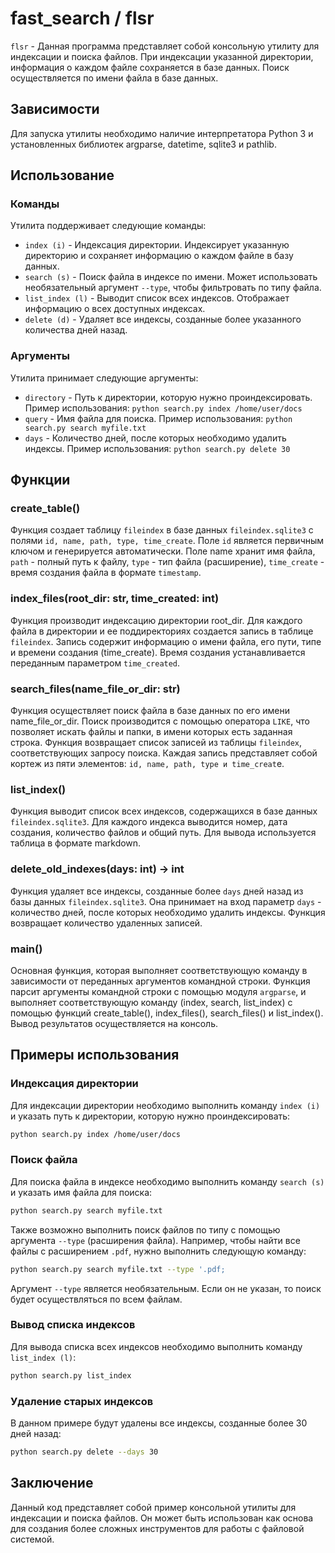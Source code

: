 # fast_search / flsr

`flsr` - Данная программа представляет собой консольную утилиту для индексации и поиска файлов. При индексации указанной директории, информация о каждом файле сохраняется в базе данных. Поиск осуществляется по имени файла в базе данных.

## Зависимости

Для запуска утилиты необходимо наличие интерпретатора Python 3 и установленных библиотек argparse, datetime, sqlite3 и pathlib.

## Использование

### Команды

Утилита поддерживает следующие команды:

- `index (i)` - Индексация директории. Индексирует указанную директорию и сохраняет информацию о каждом файле в базу данных.
- `search (s)` - Поиск файла в индексе по имени. Может использовать необязательный аргумент `--type`, чтобы фильтровать по типу файла.
- `list_index (l)` - Выводит список всех индексов. Отображает информацию о всех доступных индексах.
- `delete (d)` - Удаляет все индексы, созданные более указанного количества дней назад.

### Аргументы

Утилита принимает следующие аргументы:

- `directory` - Путь к директории, которую нужно проиндексировать. Пример использования: `python search.py index /home/user/docs`
- `query` - Имя файла для поиска. Пример использования: `python search.py search myfile.txt`
- `days` - Количество дней, после которых необходимо удалить индексы. Пример использования: `python search.py delete 30`

## Функции

### create_table()

Функция создает таблицу `fileindex` в базе данных `fileindex.sqlite3` с полями `id, name, path, type, time_create`. Поле `id` является первичным ключом и генерируется автоматически. Поле name хранит имя файла, `path` - полный путь к файлу, `type` - тип файла (расширение), `time_create` - время создания файла в формате `timestamp`.

### index_files(root_dir: str, time_created: int)

Функция производит индексацию директории root_dir. Для каждого файла в директории и ее поддиректориях создается запись в таблице `fileindex`. Запись содержит информацию о имени файла, его пути, типе и времени создания (time_create). Время создания устанавливается переданным параметром `time_created`.

### search_files(name_file_or_dir: str)

Функция осуществляет поиск файла в базе данных по его имени name_file_or_dir. Поиск производится с помощью оператора `LIKE`, что позволяет искать файлы и папки, в имени которых есть заданная строка. Функция возвращает список записей из таблицы `fileindex`, соответствующих запросу поиска. Каждая запись представляет собой кортеж из пяти элементов: `id, name, path, type и time_creat`e.

### list_index()

Функция выводит список всех индексов, содержащихся в базе данных `fileindex.sqlite3`. Для каждого индекса выводится номер, дата создания, количество файлов и общий путь. Для вывода используется таблица в формате markdown.

### delete_old_indexes(days: int) -> int

Функция удаляет все индексы, созданные более `days` дней назад из базы данных `fileindex.sqlite3`. Она принимает на вход параметр `days` - количество дней, после которых необходимо удалить индексы. Функция возвращает количество удаленных записей.

### main()

Основная функция, которая выполняет соответствующую команду в зависимости от переданных аргументов командной строки. Функция парсит аргументы командной строки с помощью модуля `argparse`, и выполняет соответствующую команду (index, search, list_index) с помощью функций create_table(), index_files(), search_files() и list_index(). Вывод результатов осуществляется на консоль.

## Примеры использования

### Индексация директории

Для индексации директории необходимо выполнить команду `index (i)` и указать путь к директории, которую нужно проиндексировать:

```bash
python search.py index /home/user/docs
```

### Поиск файла

Для поиска файла в индексе необходимо выполнить команду `search (s)` и указать имя файла для поиска:

```bash
python search.py search myfile.txt
```

Также возможно выполнить поиск файлов по типу с помощью аргумента `--type` (расширения файла). Например, чтобы найти все файлы с расширением `.pdf`, нужно выполнить следующую команду:

```bash
python search.py search myfile.txt --type '.pdf;
```

Аргумент `--type` является необязательным. Если он не указан, то поиск будет осуществляться по всем файлам.

### Вывод списка индексов

Для вывода списка всех индексов необходимо выполнить команду `list_index (l)`:

```bash
python search.py list_index
```

### Удаление старых индексов

В данном примере будут удалены все индексы, созданные более 30 дней назад:

```bash
python search.py delete --days 30
```

## Заключение

Данный код представляет собой пример консольной утилиты для индексации и поиска файлов. Он может быть использован как основа для создания более сложных инструментов для работы с файловой системой.
